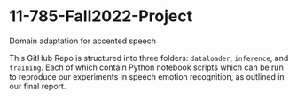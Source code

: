 # 11-785-Fall2022-Project
Domain adaptation for accented speech

This GitHub Repo is structured into three folders: `dataloader`, `inference`, and `training`. Each of which contain Python notebook scripts which can be run to reproduce our experiments in speech emotion recognition, as outlined in our final report.
